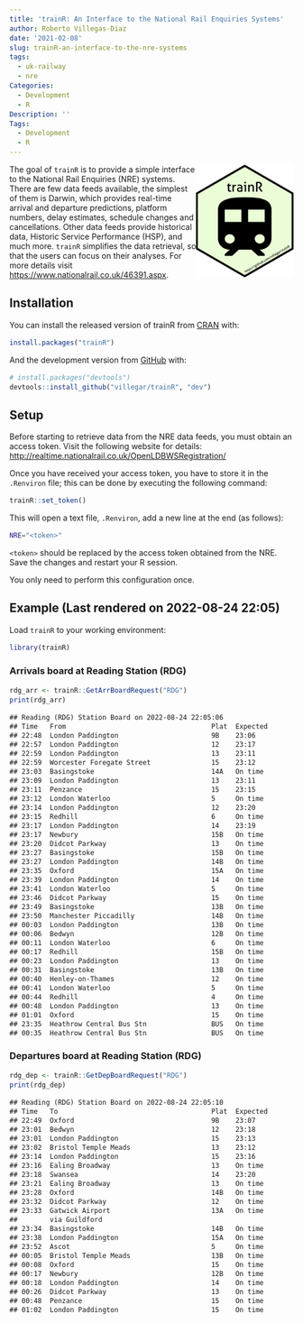 ```yaml
---
title: 'trainR: An Interface to the National Rail Enquiries Systems'
author: Roberto Villegas-Diaz
date: '2021-02-08'
slug: trainR-an-interface-to-the-nre-systems
tags:
  - uk-railway
  - nre
Categories:
  - Development
  - R
Description: ''
Tags:
  - Development
  - R
---
```


<img src="https://raw.githubusercontent.com/villegar/trainR/main/inst/images/logo.png" alt="logo" align="right" height=200px/>

The goal of `trainR` is to provide a simple interface to the 
National Rail Enquiries (NRE) systems. There are few data feeds 
available, the simplest of them is Darwin, which provides real-time 
arrival and departure predictions, platform numbers, delay estimates, 
schedule changes and cancellations. Other data feeds provide historical 
data, Historic Service Performance (HSP), and much more. `trainR` 
simplifies the data retrieval, so that the users can focus on their 
analyses. For more details visit 
https://www.nationalrail.co.uk/46391.aspx.

## Installation

You can install the released version of trainR from [CRAN](https://CRAN.R-project.org) with:

``` r
install.packages("trainR")
```

And the development version from [GitHub](https://github.com/) with:

``` r
# install.packages("devtools")
devtools::install_github("villegar/trainR", "dev")
```

## Setup
Before starting to retrieve data from the NRE data feeds, you must obtain an access token. 
Visit the following website for details: http://realtime.nationalrail.co.uk/OpenLDBWSRegistration/

Once you have received your access token, you have to store it in the `.Renviron` file; this can be 
done by executing the following command:


```r
trainR::set_token()
```

This will open a text file, `.Renviron`, add a new line at the end (as follows):

```bash
NRE="<token>"
```

`<token>` should be replaced by the access token obtained from the NRE. Save the changes and restart 
your R session.

You only need to perform this configuration once.

## Example (Last rendered on 2022-08-24 22:05)

Load `trainR` to your working environment:

```r
library(trainR)
```

### Arrivals board at Reading Station (RDG)


```r
rdg_arr <- trainR::GetArrBoardRequest("RDG")
print(rdg_arr)
```

```
## Reading (RDG) Station Board on 2022-08-24 22:05:06
## Time   From                                    Plat  Expected
## 22:48  London Paddington                       9B    23:06
## 22:57  London Paddington                       12    23:17
## 22:59  London Paddington                       13    23:11
## 22:59  Worcester Foregate Street               15    23:12
## 23:03  Basingstoke                             14A   On time
## 23:09  London Paddington                       13    23:11
## 23:11  Penzance                                15    23:15
## 23:12  London Waterloo                         5     On time
## 23:14  London Paddington                       12    23:20
## 23:15  Redhill                                 6     On time
## 23:17  London Paddington                       14    23:19
## 23:17  Newbury                                 15B   On time
## 23:20  Didcot Parkway                          13    On time
## 23:27  Basingstoke                             15B   On time
## 23:27  London Paddington                       14B   On time
## 23:35  Oxford                                  15A   On time
## 23:39  London Paddington                       14    On time
## 23:41  London Waterloo                         5     On time
## 23:46  Didcot Parkway                          15    On time
## 23:49  Basingstoke                             13B   On time
## 23:50  Manchester Piccadilly                   14B   On time
## 00:03  London Paddington                       13B   On time
## 00:06  Bedwyn                                  12B   On time
## 00:11  London Waterloo                         6     On time
## 00:17  Redhill                                 15B   On time
## 00:23  London Paddington                       13    On time
## 00:31  Basingstoke                             13B   On time
## 00:40  Henley-on-Thames                        12    On time
## 00:41  London Waterloo                         5     On time
## 00:44  Redhill                                 4     On time
## 00:48  London Paddington                       13    On time
## 01:01  Oxford                                  15    On time
## 23:35  Heathrow Central Bus Stn                BUS   On time
## 00:35  Heathrow Central Bus Stn                BUS   On time
```

### Departures board at Reading Station (RDG)


```r
rdg_dep <- trainR::GetDepBoardRequest("RDG")
print(rdg_dep)
```

```
## Reading (RDG) Station Board on 2022-08-24 22:05:10
## Time   To                                      Plat  Expected
## 22:49  Oxford                                  9B    23:07
## 23:01  Bedwyn                                  12    23:18
## 23:01  London Paddington                       15    23:13
## 23:02  Bristol Temple Meads                    13    23:12
## 23:14  London Paddington                       15    23:16
## 23:16  Ealing Broadway                         13    On time
## 23:18  Swansea                                 14    23:20
## 23:21  Ealing Broadway                         13    On time
## 23:28  Oxford                                  14B   On time
## 23:32  Didcot Parkway                          12    On time
## 23:33  Gatwick Airport                         13A   On time
##        via Guildford                           
## 23:34  Basingstoke                             14B   On time
## 23:38  London Paddington                       15A   On time
## 23:52  Ascot                                   5     On time
## 00:05  Bristol Temple Meads                    13B   On time
## 00:08  Oxford                                  15    On time
## 00:17  Newbury                                 12B   On time
## 00:18  London Paddington                       14    On time
## 00:26  Didcot Parkway                          13    On time
## 00:48  Penzance                                15    On time
## 01:02  London Paddington                       15    On time
```

